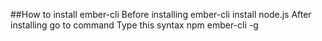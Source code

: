 ##How to install ember-cli
  Before installing ember-cli install node.js
  After installing go to command
  Type this syntax npm ember-cli -g
  
